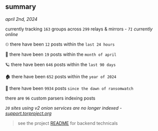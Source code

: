 
## summary
_april 2nd, 2024_

currently tracking `163` groups across `299` relays & mirrors - _`71` currently online_

⏲ there have been `12` posts within the `last 24 hours`

🦈 there have been `19` posts within the `month of april`

🪐 there have been `646` posts within the `last 90 days`

🏚 there have been `652` posts within the `year of 2024`

🦕 there have been `9934` posts `since the dawn of ransomwatch`

there are `96` custom parsers indexing posts

_`20` sites using v2 onion services are no longer indexed - [support.torproject.org](https://support.torproject.org/onionservices/v2-deprecation/)_

> see the project [README](https://github.com/joshhighet/ransomwatch#ransomwatch--) for backend technicals
